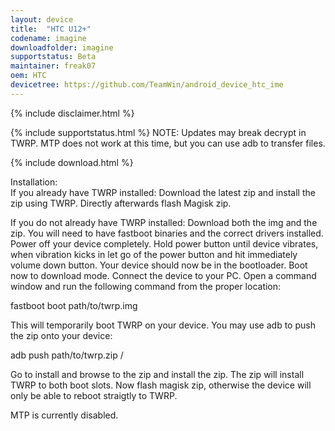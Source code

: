 ```yaml
---
layout: device
title:  "HTC U12+"
codename: imagine
downloadfolder: imagine
supportstatus: Beta
maintainer: freak07
oem: HTC
devicetree: https://github.com/TeamWin/android_device_htc_ime
---
```


{% include disclaimer.html %}

{% include supportstatus.html %}
NOTE: Updates may break decrypt in TWRP. MTP does not work at this time, but you can use adb to transfer files.

{% include download.html %}

<div class='page-heading'>Installation:</div>
If you already have TWRP installed:
Download the latest zip and install the zip using TWRP. Directly afterwards flash Magisk zip.

If you do not already have TWRP installed:
Download both the img and the zip. You will need to have fastboot binaries and the correct drivers installed. Power off your device completely. Hold power button until device vibrates, when vibration kicks in let go of the power button and hit immediately volume down button. Your device should now be in the bootloader. Boot now to download mode. Connect the device to your PC. Open a command window and run the following command from the proper location:

fastboot boot path/to/twrp.img

This will temporarily boot TWRP on your device. You may use adb to push the zip onto your device:

adb push path/to/twrp.zip /

Go to install and browse to the zip and install the zip. The zip will install TWRP to both boot slots. Now flash magisk zip, otherwise the device will only be able to reboot straigtly to TWRP.

MTP is currently disabled.
